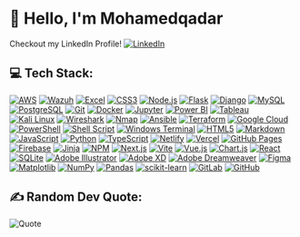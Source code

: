 # 👋 Hello, I'm Mohamedqadar

Checkout my LinkedIn Profile! [![LinkedIn](https://img.shields.io/badge/LinkedIn-0077B5?style=flat&logo=linkedin&logoColor=white)](https://www.linkedin.com/in/mohamedqadar)


## 💻 Tech Stack:
[![AWS](https://img.shields.io/badge/AWS-FF9900?style=flat&logo=amazonaws&logoColor=white)](https://aws.amazon.com/)
[![Wazuh](https://img.shields.io/badge/Wazuh-4B8BF4?style=flat&logo=wazuh&logoColor=white)](https://wazuh.com/)
[![Excel](https://img.shields.io/badge/Microsoft_Excel-217346?style=flat&logo=microsoft-excel&logoColor=white)](https://www.microsoft.com/en-us/microsoft-365/excel)
[![CSS3](https://img.shields.io/badge/CSS3-1572B6?style=flat&logo=css3&logoColor=white)](https://developer.mozilla.org/en-US/docs/Web/CSS)
[![Node.js](https://img.shields.io/badge/Node.js-339933?style=flat&logo=nodedotjs&logoColor=white)](https://nodejs.org/)
[![Flask](https://img.shields.io/badge/Flask-000000?style=flat&logo=flask&logoColor=white)](https://flask.palletsprojects.com/)
[![Django](https://img.shields.io/badge/Django-092E20?style=flat&logo=django&logoColor=white)](https://www.djangoproject.com/)
[![MySQL](https://img.shields.io/badge/MySQL-4479A1?style=flat&logo=mysql&logoColor=white)](https://www.mysql.com/)
[![PostgreSQL](https://img.shields.io/badge/PostgreSQL-4169E1?style=flat&logo=postgresql&logoColor=white)](https://www.postgresql.org/)
[![Git](https://img.shields.io/badge/Git-F05032?style=flat&logo=git&logoColor=white)](https://git-scm.com/)
[![Docker](https://img.shields.io/badge/Docker-2496ED?style=flat&logo=docker&logoColor=white)](https://www.docker.com/)
[![Jupyter](https://img.shields.io/badge/Jupyter-F37626?style=flat&logo=jupyter&logoColor=white)](https://jupyter.org/)
[![Power BI](https://img.shields.io/badge/Power_BI-F25028?style=flat&logo=powerbi&logoColor=white)](https://powerbi.microsoft.com/)
[![Tableau](https://img.shields.io/badge/Tableau-E97627?style=flat&logo=tableau&logoColor=white)](https://www.tableau.com/)
[![Kali Linux](https://img.shields.io/badge/Kali_Linux-557C94?style=flat&logo=kali-linux&logoColor=white)](https://www.kali.org/)
[![Wireshark](https://img.shields.io/badge/Wireshark-1679A7?style=flat&logo=wireshark&logoColor=white)](https://www.wireshark.org/)
[![Nmap](https://img.shields.io/badge/Nmap-005B5C?style=flat&logo=nmap&logoColor=white)](https://nmap.org/)
[![Ansible](https://img.shields.io/badge/Ansible-56BEB8?style=flat&logo=ansible&logoColor=white)](https://www.ansible.com/)
[![Terraform](https://img.shields.io/badge/Terraform-623CE4?style=flat&logo=terraform&logoColor=white)](https://www.terraform.io/)
[![Google Cloud](https://img.shields.io/badge/Google_Cloud-4285F4?style=flat&logo=googlecloud&logoColor=white)](https://cloud.google.com/)
[![PowerShell](https://img.shields.io/badge/PowerShell-5391FE?style=flat&logo=powershell&logoColor=white)](https://docs.microsoft.com/en-us/powershell/)
[![Shell Script](https://img.shields.io/badge/Shell_Script-4EAA25?style=flat&logo=gnu-bash&logoColor=white)](https://www.gnu.org/software/bash/)
[![Windows Terminal](https://img.shields.io/badge/Windows_Terminal-4D4D4D?style=flat&logo=windows-terminal&logoColor=white)](https://github.com/microsoft/terminal)
[![HTML5](https://img.shields.io/badge/HTML5-E34F26?style=flat&logo=html5&logoColor=white)](https://developer.mozilla.org/en-US/docs/Web/HTML)
[![Markdown](https://img.shields.io/badge/Markdown-000000?style=flat&logo=markdown&logoColor=white)](https://www.markdownguide.org/)
[![JavaScript](https://img.shields.io/badge/JavaScript-F7DF1E?style=flat&logo=javascript&logoColor=black)](https://developer.mozilla.org/en-US/docs/Web/JavaScript)
[![Python](https://img.shields.io/badge/Python-3776AB?style=flat&logo=python&logoColor=white)](https://www.python.org/)
[![TypeScript](https://img.shields.io/badge/TypeScript-007ACC?style=flat&logo=typescript&logoColor=white)](https://www.typescriptlang.org/)
[![Netlify](https://img.shields.io/badge/Netlify-00C7B7?style=flat&logo=netlify&logoColor=white)](https://www.netlify.com/)
[![Vercel](https://img.shields.io/badge/Vercel-000000?style=flat&logo=vercel&logoColor=white)](https://vercel.com/)
[![GitHub Pages](https://img.shields.io/badge/GitHub_Pages-222?style=flat&logo=github&logoColor=white)](https://pages.github.com/)
[![Firebase](https://img.shields.io/badge/Firebase-FFCA28?style=flat&logo=firebase&logoColor=black)](https://firebase.google.com/)
[![Jinja](https://img.shields.io/badge/Jinja-000000?style=flat&logo=jinja&logoColor=white)](https://jinja.palletsprojects.com/)
[![NPM](https://img.shields.io/badge/NPM-CB3837?style=flat&logo=npm&logoColor=white)](https://www.npmjs.com/)
[![Next.js](https://img.shields.io/badge/Next.js-000000?style=flat&logo=next.js&logoColor=white)](https://nextjs.org/)
[![Vite](https://img.shields.io/badge/Vite-643EED?style=flat&logo=vite&logoColor=white)](https://vitejs.dev/)
[![Vue.js](https://img.shields.io/badge/Vue.js-42B883?style=flat&logo=vue.js&logoColor=white)](https://vuejs.org/)
[![Chart.js](https://img.shields.io/badge/Chart.js-F5722A?style=flat&logo=chart.js&logoColor=white)](https://www.chartjs.org/)
[![React](https://img.shields.io/badge/React-61DAFB?style=flat&logo=react&logoColor=black)](https://reactjs.org/)
[![SQLite](https://img.shields.io/badge/SQLite-003B57?style=flat&logo=sqlite&logoColor=white)](https://www.sqlite.org/)
[![Adobe Illustrator](https://img.shields.io/badge/Adobe_Illustrator-FF9A00?style=flat&logo=adobeillustrator&logoColor=white)](https://www.adobe.com/products/illustrator.html)
[![Adobe XD](https://img.shields.io/badge/Adobe_XD-FF61F6?style=flat&logo=adobexd&logoColor=white)](https://www.adobe.com/products/xd.html)
[![Adobe Dreamweaver](https://img.shields.io/badge/Adobe_Dreamweaver-6D0AD3?style=flat&logo=adobedreamweaver&logoColor=white)](https://www.adobe.com/products/dreamweaver.html)
[![Figma](https://img.shields.io/badge/Figma-F24E1E?style=flat&logo=figma&logoColor=white)](https://www.figma.com/)
[![Matplotlib](https://img.shields.io/badge/Matplotlib-003B57?style=flat&logo=matplotlib&logoColor=white)](https://matplotlib.org/)
[![NumPy](https://img.shields.io/badge/NumPy-013243?style=flat&logo=numpy&logoColor=white)](https://numpy.org/)
[![Pandas](https://img.shields.io/badge/Pandas-150458?style=flat&logo=pandas&logoColor=white)](https://pandas.pydata.org/)
[![scikit-learn](https://img.shields.io/badge/scikit--learn-F7931E?style=flat&logo=scikit-learn&logoColor=white)](https://scikit-learn.org/)
[![GitLab](https://img.shields.io/badge/GitLab-330F63?style=flat&logo=gitlab&logoColor=white)](https://gitlab.com/)
[![GitHub](https://img.shields.io/badge/GitHub-181717?style=flat&logo=github&logoColor=white)](https://github.com/)

## ✍️ Random Dev Quote:

![Quote](https://camo.githubusercontent.com/5b5c039e0e17338e87aa9eaf0026a06f8b9774c8d752415a92e7ba581157abb8/68747470733a2f2f71756f7465732d6769746875622d726561646d652e76657263656c2e6170702f6170693f747970653d686f72697a6f6e74616c267468656d653d7261646963616c)





